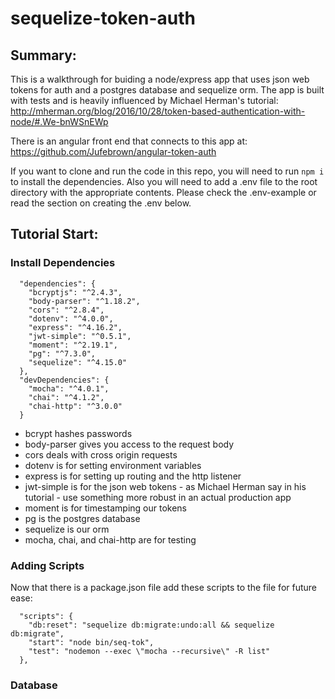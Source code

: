 # sequelize-token-auth

## Summary:
This is a walkthrough for buiding a node/express app that uses json web tokens for auth and a postgres database and sequelize orm. The app is built with tests and is heavily influenced by Michael Herman's tutorial: http://mherman.org/blog/2016/10/28/token-based-authentication-with-node/#.We-bnWSnEWp

There is an angular front end that connects to this app at: https://github.com/Jufebrown/angular-token-auth

If you want to clone and run the code in this repo, you will need to run ```npm i``` to install the dependencies. Also you will need to add a .env file to the root directory with the appropriate contents. Please check the .env-example or read the section on creating the .env below.

## Tutorial Start:

### Install Dependencies
```
  "dependencies": {
    "bcryptjs": "^2.4.3",
    "body-parser": "^1.18.2",
    "cors": "^2.8.4",
    "dotenv": "^4.0.0",
    "express": "^4.16.2",
    "jwt-simple": "^0.5.1",
    "moment": "^2.19.1",
    "pg": "^7.3.0",
    "sequelize": "^4.15.0"
  },
  "devDependencies": {
    "mocha": "^4.0.1",
    "chai": "^4.1.2",
    "chai-http": "^3.0.0"
  }
```
- bcrypt hashes passwords
- body-parser gives you access to the request body
- cors deals with cross origin requests
- dotenv is for setting environment variables
- express is for setting up routing and the http listener
- jwt-simple is for the json web tokens - as Michael Herman say in his tutorial - use something more robust in an actual production app
- moment is for timestamping our tokens
- pg is the postgres database
-  sequelize is our orm
- mocha, chai, and chai-http are for testing

### Adding Scripts
Now that there is a package.json file add these scripts to the file for future ease:
```
  "scripts": {
    "db:reset": "sequelize db:migrate:undo:all && sequelize db:migrate",
    "start": "node bin/seq-tok",
    "test": "nodemon --exec \"mocha --recursive\" -R list"
  },
  ```

### Database